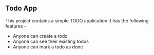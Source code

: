 ## Todo App

This project contains a simple TODO application
It has the following features -

 - Anyone can create a todo
 - Anyone can see their existing todos
 - Anyone can mark a todo as done
